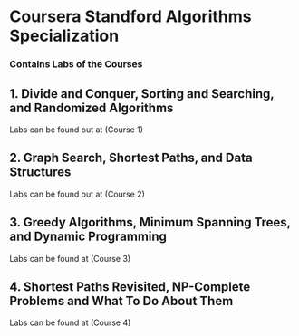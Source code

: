# Coursera Standford Algorithms Specialization
 ### Contains Labs of the Courses
 
## 1. Divide and Conquer, Sorting and Searching, and Randomized Algorithms
  Labs can be found out at (Course 1)

## 2. Graph Search, Shortest Paths, and Data Structures
  Labs can be found out at (Course 2)

## 3. Greedy Algorithms, Minimum Spanning Trees, and Dynamic Programming
   Labs can be found at (Course 3)

## 4. Shortest Paths Revisited, NP-Complete Problems and What To Do About Them
   Labs can be found at (Course 4)
